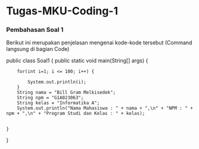 # Tugas-MKU-Coding-1
### Pembahasan Soal 1
Berikut ini merupakan penjelasan mengenai kode-kode tersebut (Command langsung di bagian Code)

public class Soal1 {
    public static void main(String[] args) {

        for(int i=1; i <= 100; i++) {

            System.out.println(i);
        }
        String nama = "Bill Gram Melkisedek";
        String npm = "G1A023063";
        String kelas = "Informatika A";
        System.out.println("Nama Mahasiswa : " + nama + ",\n" + "NPM : " + npm + ",\n" + "Program Studi dan Kelas : " + kelas);


    }
}


